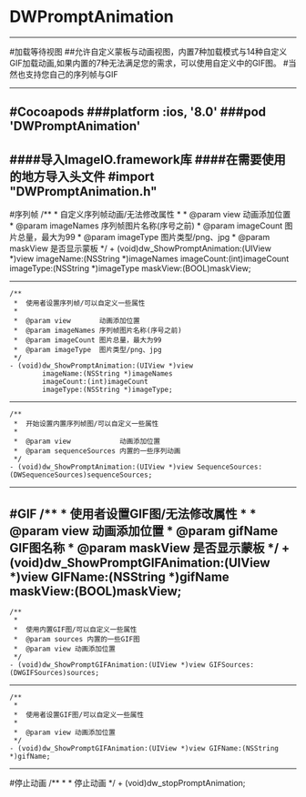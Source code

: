# DWPromptAnimation
---
#加载等待视图
##允许自定义蒙板与动画视图，内置7种加载模式与14种自定义GIF加载动画,如果内置的7种无法满足您的需求，可以使用自定义中的GIF图。
#当然也支持您自己的序列帧与GIF

---
#Cocoapods
###platform :ios, '8.0'
###pod 'DWPromptAnimation'
---
####导入ImageIO.framework库
####在需要使用的地方导入头文件
	#import "DWPromptAnimation.h"
---
#序列帧
	/**
	 *  自定义序列帧动画/无法修改属性
 	 *
 	 *  @param view       动画添加位置
 	 *  @param imageNames 序列帧图片名称(序号之前)
 	 *  @param imageCount 图片总量，最大为99
 	 *  @param imageType  图片类型/png、jpg
 	 *  @param maskView   是否显示蒙板
 	 */
	+ (void)dw_ShowPromptAnimation:(UIView *)view 
			imageName:(NSString *)imageNames 
			imageCount:(int)imageCount 
			imageType:(NSString *)imageType 
			maskView:(BOOL)maskView;
	
---
	/**
 	 *  使用者设置序列帧/可以自定义一些属性
	 *
 	 *  @param view       动画添加位置
 	 *  @param imageNames 序列帧图片名称(序号之前)
	 *  @param imageCount 图片总量，最大为99
 	 *  @param imageType  图片类型/png、jpg
	 */
	- (void)dw_ShowPromptAnimation:(UIView *)view 
			imageName:(NSString *)imageNames 
			imageCount:(int)imageCount 
			imageType:(NSString *)imageType;
	
---
	/**
 	 *  开始设置内置序列帧图/可以自定义一些属性
	 *
 	 *  @param view            动画添加位置
	 *  @param sequenceSources 内置的一些序列动画
	 */
	- (void)dw_ShowPromptAnimation:(UIView *)view SequenceSources:(DWSequenceSources)sequenceSources;

---
#GIF
	/**
	 *  使用者设置GIF图/无法修改属性
 	 *
	 *  @param view    动画添加位置
	 *  @param gifName GIF图名称
	 *  @param maskView 是否显示蒙板
	 */
	+ (void)dw_ShowPromptGIFAnimation:(UIView *)view GIFName:(NSString *)gifName maskView:(BOOL)maskView;
---
	/**
 	 *
 	 *  使用内置GIF图/可以自定义一些属性
 	 *  @param sources 内置的一些GIF图
 	 *  @param view 动画添加位置
 	 */
	- (void)dw_ShowPromptGIFAnimation:(UIView *)view GIFSources:(DWGIFSources)sources;
---
	/**
 	 *
 	 *  使用者设置GIF图/可以自定义一些属性
 	 *
 	 *  @param view 动画添加位置
 	 */
	- (void)dw_ShowPromptGIFAnimation:(UIView *)view GIFName:(NSString *)gifName;
---
#停止动画
	/**
 	 *
 	 *  停止动画
  	 */
	+ (void)dw_stopPromptAnimation;

